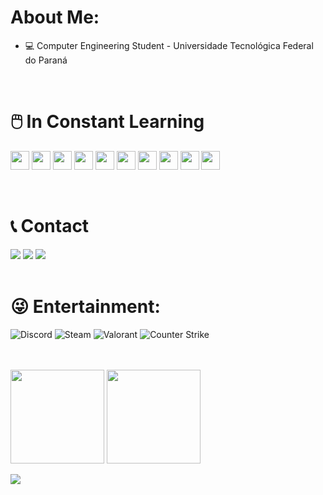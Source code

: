 # About Me:

<!--
**mariaisabelasn/mariaisabelasn** is a ✨ _special_ ✨ repository because its `README.md` (this file) appears on your GitHub profile.

Here are some ideas to get you started:

- 🔭 I’m currently working on ...
- 🌱 I’m currently learning ...
- 👯 I’m looking to collaborate on ...
- 🤔 I’m looking for help with ...
- 💬 Ask me about ...
- 📫 How to reach me: ...
- 😄 Pronouns: ...
- ⚡ Fun fact: ...
-->

- 💻 Computer Engineering Student - Universidade Tecnológica Federal do Paraná

<br>

# 🖱️ In Constant Learning

<img height="30" width="30" src="https://cdn.jsdelivr.net/gh/devicons/devicon/icons/c/c-original.svg" /> <img height="30" width="30" src="https://cdn.jsdelivr.net/gh/devicons/devicon/icons/python/python-original.svg" /> 
<img height="30" width="30" src="https://cdn.jsdelivr.net/gh/devicons/devicon/icons/java/java-original.svg" />
<img height="30" width="30" src="https://cdn.jsdelivr.net/gh/devicons/devicon/icons/javascript/javascript-original.svg" />
<img height="30" width="30" src="https://cdn.jsdelivr.net/gh/devicons/devicon/icons/html5/html5-original.svg" />
<img height="30" width="30" src="https://cdn.jsdelivr.net/gh/devicons/devicon/icons/css3/css3-original.svg" />
<img height="30" width="30" src="https://cdn.jsdelivr.net/gh/devicons/devicon/icons/php/php-original.svg" />
<img height="30" width="30" src="https://cdn.jsdelivr.net/gh/devicons/devicon/icons/mysql/mysql-original.svg" />
<img height="30" width="30" src="https://cdn.jsdelivr.net/gh/devicons/devicon/icons/arduino/arduino-original.svg" />
<img height="30" width="30" src="https://cdn.jsdelivr.net/gh/devicons/devicon/icons/vscode/vscode-original.svg" />
          
          
          

<br>

# 📞 Contact


<div style="display: inline-block>
  <a href = "mailto:mariaisabelasn@gmail.com"><img src="https://img.shields.io/badge/-Email-D14836?style=for-the-badge&logo=gmail&logoColor=white" target="_blank"></a>
  <a href="https://www.linkedin.com/in/maria-isabela-silva-nunes-2b0b28229/" target="_blank"><img src="https://img.shields.io/badge/-LinkedIn-%230077B5?style=for-the-badge&logo=linkedin&logoColor=white" target="_blank"></a>
  <a href="https://www.instagram.com/maria_belinha/" target="_blank"><img src="https://img.shields.io/badge/-Instagram-%23E4405F?style=for-the-badge&logo=instagram&logoColor=white" target="_blank"></a>
</div>

<br>


# 😜 Entertainment:

![Discord](https://img.shields.io/badge/Discord-5865F2?style=for-the-badge&logo=discord&logoColor=white)
![Steam](https://img.shields.io/badge/Steam-000000?style=for-the-badge&logo=steam&logoColor=white)
![Valorant](https://img.shields.io/badge/Valorant-fa4454?style=for-the-badge&logo=valorant&logoColor=white)
![Counter Strike](https://img.shields.io/badge/Counter_Strike-000000?style=for-the-badge&logo=counter-strike&logoColor=white)

<br><br>
<img src="https://github-readme-stats.vercel.app/api?username=mariaisabelasn&rank_icon=github&theme=react&include_all_commits=true&count_private=true" height="150em" />        <img src="https://github-readme-streak-stats.herokuapp.com/?user=mariaisabelasn&theme=react" height="150em" /> 

<img align-items:center justify-content:center src="https://github-readme-stats.vercel.app/api/top-langs/?username=mariaisabelasn&theme=react" />


<!--
![Top Langs](https://github-readme-stats.vercel.app/api/top-langs/?username=luiz1303&layout=compact&include_all_commits=true&count_private=true)
Referência para badges:
https://github.com/Ileriayo/markdown-badges
https://github.com/alexandresanlim/Badges4-README.md-Profile#how-to-use
https://gist.github.com/rxaviers/7360908
https://github.com/anuraghazra
https://devicon.dev/
 -->
